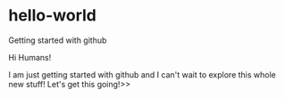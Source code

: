 # hello-world
Getting started with github

Hi Humans!

I am just getting started with github and I can't wait to explore this whole new stuff!
Let's get this going!>>
